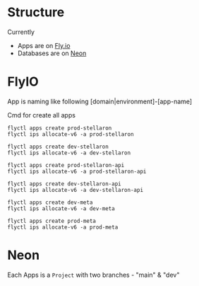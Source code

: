 # Structure

Currently

- Apps are on [Fly.io](https://fly.io/)
- Databases are on [Neon](https://neon.tech/)

# FlyIO

App is naming like following [domain|environment]-[app-name]

Cmd for create all apps

```
flyctl apps create prod-stellaron
flyctl ips allocate-v6 -a prod-stellaron

flyctl apps create dev-stellaron
flyctl ips allocate-v6 -a dev-stellaron

flyctl apps create prod-stellaron-api
flyctl ips allocate-v6 -a prod-stellaron-api

flyctl apps create dev-stellaron-api
flyctl ips allocate-v6 -a dev-stellaron-api

flyctl apps create dev-meta
flyctl ips allocate-v6 -a dev-meta

flyctl apps create prod-meta
flyctl ips allocate-v6 -a prod-meta
```

# Neon

Each Apps is a `Project` with two branches - "main" & "dev"
